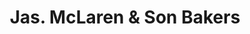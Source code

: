---
title: "Jas. McLaren & Son Bakers"
url: /kirriemuir/jas-mclaren-und-son-bakers/
shop: Bäckerei
---